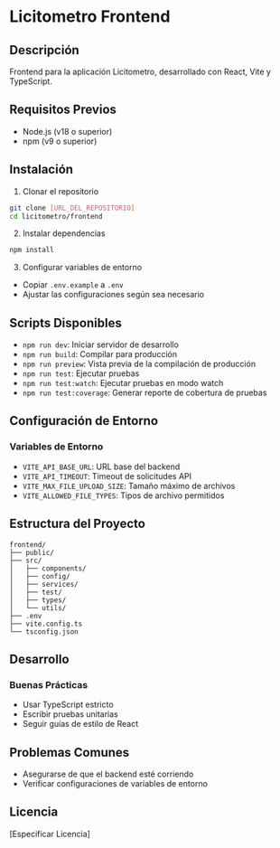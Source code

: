 # Licitometro Frontend

## Descripción
Frontend para la aplicación Licitometro, desarrollado con React, Vite y TypeScript.

## Requisitos Previos
- Node.js (v18 o superior)
- npm (v9 o superior)

## Instalación

1. Clonar el repositorio
```bash
git clone [URL_DEL_REPOSITORIO]
cd licitometro/frontend
```

2. Instalar dependencias
```bash
npm install
```

3. Configurar variables de entorno
- Copiar `.env.example` a `.env`
- Ajustar las configuraciones según sea necesario

## Scripts Disponibles

- `npm run dev`: Iniciar servidor de desarrollo
- `npm run build`: Compilar para producción
- `npm run preview`: Vista previa de la compilación de producción
- `npm run test`: Ejecutar pruebas
- `npm run test:watch`: Ejecutar pruebas en modo watch
- `npm run test:coverage`: Generar reporte de cobertura de pruebas

## Configuración de Entorno

### Variables de Entorno
- `VITE_API_BASE_URL`: URL base del backend
- `VITE_API_TIMEOUT`: Timeout de solicitudes API
- `VITE_MAX_FILE_UPLOAD_SIZE`: Tamaño máximo de archivos
- `VITE_ALLOWED_FILE_TYPES`: Tipos de archivo permitidos

## Estructura del Proyecto
```
frontend/
├── public/
├── src/
│   ├── components/
│   ├── config/
│   ├── services/
│   ├── test/
│   ├── types/
│   └── utils/
├── .env
├── vite.config.ts
└── tsconfig.json
```

## Desarrollo

### Buenas Prácticas
- Usar TypeScript estricto
- Escribir pruebas unitarias
- Seguir guías de estilo de React

## Problemas Comunes
- Asegurarse de que el backend esté corriendo
- Verificar configuraciones de variables de entorno

## Licencia
[Especificar Licencia]
